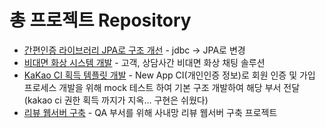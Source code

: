 # 총 프로젝트 Repository
- [간편인증 라이브러리 JPA로 구조 개선](https://github.com/JungMYEONG-jin/Java_Project/tree/main/simpleauthJPA) - jdbc -> JPA로 변경
- [비대면 화상 시스템 개발](https://github.com/JungMYEONG-jin/Java_Project/tree/main/O2OTest-main) - 고객, 상담사간 비대면 화상 채팅 솔루션
- [KaKao CI 획득 템플릿 개발](https://github.com/JungMYEONG-jin/Java_Project/tree/main/kakao) - New App CI(개인인증 정보)로 회원 인증 및 가입 프로세스 개발을 위해 mock 테스트 하여 기본 구조 개발하여 해당 부서 전달(kakao ci 권한 획득 까지가 지옥... 구현은 쉬웠다)
- [리뷰 웹서버 구축](https://github.com/JungMYEONG-jin/Java_Project/tree/main/review) - QA 부서를 위해 사내망 리뷰 웹서버 구축 프로젝트 
